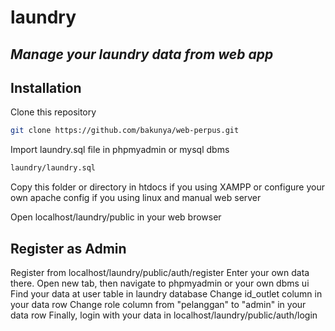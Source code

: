 # laundry
## _Manage your laundry data from web app_

## Installation
Clone this repository
```sh
git clone https://github.com/bakunya/web-perpus.git
```
Import laundry.sql file in phpmyadmin or mysql dbms
```sh
laundry/laundry.sql
```
Copy this folder or directory in htdocs if you using XAMPP or configure your own apache config if you using linux and manual web server

Open localhost/laundry/public in your web browser

## Register as Admin
Register from localhost/laundry/public/auth/register
Enter your own data there.
Open new tab, then navigate to phpmyadmin or your own dbms ui
Find your data at user table in laundry database
Change id_outlet column in your data row
Change role column from "pelanggan" to "admin" in your data row
Finally, login with your data in localhost/laundry/public/auth/login
